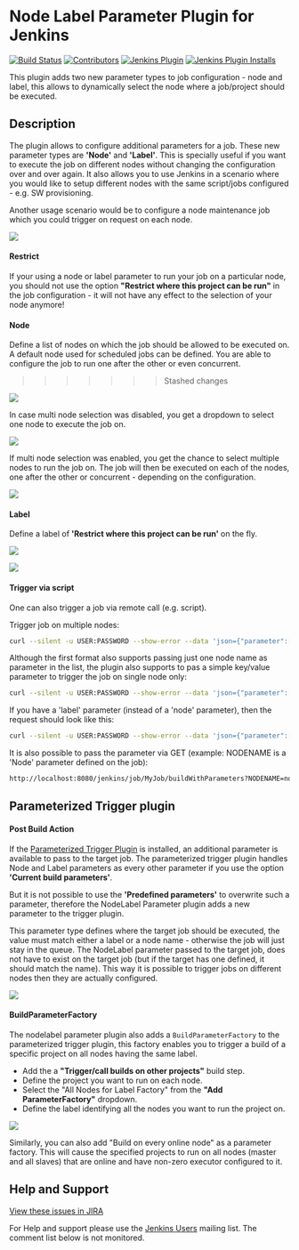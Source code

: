 # Node Label Parameter Plugin for Jenkins

[![Build Status](https://ci.jenkins.io/job/Plugins/job/nodelabelparameter-plugin/job/master/badge/icon)](https://ci.jenkins.io/job/Plugins/job/nodelabelparameter-plugin/job/master/)
[![Contributors](https://img.shields.io/github/contributors/jenkinsci/nodelabelparameter-plugin.svg)](https://github.com/jenkinsci/nodelabelparameter-plugin/graphs/contributors)
[![Jenkins Plugin](https://img.shields.io/jenkins/plugin/v/nodelabelparameter.svg)](https://plugins.jenkins.io/nodelabelparameter)
[![Jenkins Plugin Installs](https://img.shields.io/jenkins/plugin/i/nodelabelparameter.svg?color=blue)](https://plugins.jenkins.io/nodelabelparameter)

This plugin adds two new parameter types to job configuration - node and label, this allows to
dynamically select the node where a job/project should be executed.

## Description

The plugin allows to configure additional parameters for a job. These new parameter types are **'Node'**
and **'Label'**. This is specially useful if you want to execute the job on different nodes without
changing the configuration over and over again. It also allows you to use Jenkins in a scenario where
you would like to setup different nodes with the same script/jobs configured - e.g. SW provisioning.

Another usage scenario would be to configure a node maintenance job which you could trigger on request
on each node.

![](https://wiki.jenkins.io/download/attachments/57183146/selectParameter.jpg?version=1&modificationDate=1308076539000&api=v2)

#### Restrict

If your using a node or label parameter to run your job on a particular node, you should not use the
option **"Restrict where this project can be run"** in the job configuration - it will not have
any effect to the selection of your node anymore!

#### Node

Define a list of nodes on which the job should be allowed to be executed on. A default node
used for scheduled jobs can be defined.  You are able to configure the job to run one after the other
or even concurrent.
>>>>>>> Stashed changes

![](https://wiki.jenkins.io/download/attachments/57183146/config_plugin.jpg?version=1&modificationDate=1316361239000&api=v2)

In case multi node selection was disabled, you get a dropdown to select one node to execute the job on.

![](https://wiki.jenkins.io/download/attachments/57183146/triggerWithNode.jpg?version=1&modificationDate=1308076539000&api=v2)

If multi node selection was enabled, you get the chance to select multiple nodes to run the job on.
The job will then be executed on each of the nodes, one after the other or concurrent - depending on the
configuration.

![](https://wiki.jenkins.io/download/attachments/57183146/multinode_selection.jpg?version=1&modificationDate=1315766641000&api=v2)

#### Label

Define a label of **'Restrict where this project can be run'** on the fly.

![](https://wiki.jenkins.io/download/attachments/57183146/labelParameter.jpg?version=1&modificationDate=1308076539000&api=v2)

![](https://wiki.jenkins.io/download/attachments/57183146/triggerWithLabel.jpg?version=1&modificationDate=1308076539000&api=v2)

#### Trigger via script

One can also trigger a job via remote call (e.g. script).

Trigger job on multiple nodes:

```sh
curl --silent -u USER:PASSWORD --show-error --data 'json={"parameter":[{"name":"PARAMNAME","value":["node1","node2"]}]}&Submit=Build' http://localhost:8080/job/remote/build?token=SECTOKEN
```

Although the first format also supports passing just one node name as parameter in the list, the
plugin also supports to pas a simple key/value parameter to trigger the job on  single node only:

```sh
curl --silent -u USER:PASSWORD --show-error --data 'json={"parameter":[{"name":"PARAMNAME","value":"master"}]}&Submit=Build' http://localhost:8080/job/remote/build?token=SECTOKEN
```

If you have a 'label' parameter (instead of a 'node' parameter), then the request should look like this:

```sh
curl --silent -u USER:PASSWORD --show-error --data 'json={"parameter":[{"name":"PARAMNAME","label":"mylabel"}]}&Submit=Build' http://localhost:8080/job/remote/build?token=SECTOKEN
```

It is also possible to pass the parameter via GET (example: NODENAME is a 'Node' parameter defined on the job):

```sh
http://localhost:8080/jenkins/job/MyJob/buildWithParameters?NODENAME=node1
```

## Parameterized Trigger plugin

#### Post Build Action

If the [Parameterized Trigger Plugin](https://wiki.jenkins.io/display/JENKINS/Parameterized+Trigger+Plugin)
is installed, an additional parameter is available to pass to the target job. The parameterized
trigger plugin handles Node and Label parameters as every other parameter if you use the option **'Current build
parameters'**.

But it is not possible to use the **'Predefined parameters'** to overwrite such a parameter,
therefore the NodeLabel Parameter plugin adds a new parameter to the trigger plugin.

This parameter type defines where the target job should be executed, the value must match either a
label or a node name - otherwise the job will just stay in the queue. The NodeLabel parameter passed
to the target job, does not have to exist on the target job (but if the target has one
defined, it should match the name). This way it is possible to trigger jobs on different nodes then
they are actually configured.

![](https://wiki.jenkins.io/download/attachments/57183146/parameterized-trigger-param.jpg?version=1&modificationDate=1310306213000&api=v2)

#### BuildParameterFactory

The nodelabel parameter plugin also adds a `BuildParameterFactory` to the parameterized trigger plugin,
this factory enables you to trigger a build of a specific project on all nodes having the same label.

- Add the a **"Trigger/call builds on other projects"** build step.
- Define the project you want to run on each node.
- Select the "All Nodes for Label Factory" from the **"Add ParameterFactory"** dropdown.
- Define the label identifying all the nodes you want to run the project on.

![](https://wiki.jenkins.io/download/attachments/57183146/screen-capture-4.jpg?version=1&modificationDate=1321719491000&api=v2)

Similarly, you can also add "Build on every online node" as a parameter factory. This will cause
the specified projects to run on all nodes (master and all slaves) that are online and have non-zero executor
configured to it.

## Help and Support

[View these issues in JIRA](http://issues.jenkins-ci.org/secure/IssueNavigator.jspa?reset=true&jqlQuery=project%20=%20JENKINS%20AND%20status%20in%20%28Open,%20%22In%20Progress%22,%20Reopened%29%20AND%20component%20=%20%27nodelabelparameter-plugin%27&src=confmacro)

For Help and support please use the [Jenkins Users](http://jenkins-ci.org/content/mailing-lists) mailing list.
The comment list below is not monitored.
